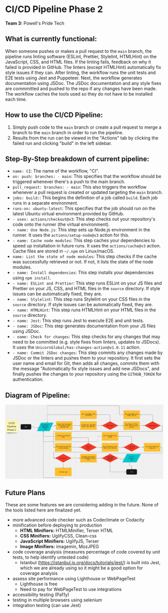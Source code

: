 # CI/CD Pipeline Phase 2

**Team 3:** Powell's Pride Tech

## What is currently functional:

When someone pushes or makes a pull request to the `main` branch, the pipeline runs linting software (ESLint, Prettier, Stylelint, HTMLHint) on the JavaScript, CSS, and HTML files. If the linting fails, feedback on why it failed is provided in GitHub. The linters (except HTMLHint) automatically fix style issues if they can. After linting, the workflow runs the unit tests and E2E tests using Jest and Puppeteer. Next, the workflow generates documentation using JSDoc. The JSDoc documentation and any style fixes are commmitted and pushed to the repo if any changes have been made. The workflow caches the tools used so they do not have to be installed each time.

## How to use the CI/CD Pipeline:

1. Simply push code to the `main` branch or create a pull request to merge a branch to the `main` branch in order to run the pipeline.
2. Results from the run can be viewed in the "Actions" tab by clicking the failed run and clicking "build" in the left sidebar.

## Step-By-Step breakdown of current pipeline:

* `name: CI`: The name of the workflow, "CI".
* `on: push: branches: - main`: This specifies that the workflow should be triggered whenever there's a push to the main branch.
* `pull_request: branches: - main`: This also triggers the workflow whenever a pull request is created or updated targeting the `main` branch.
* `jobs: build:`: This begins the definition of a job called `build`. Each job runs in a separate environment.
* `runs-on: ubuntu-latest`: This specifies that the job should run on the latest Ubuntu virtual environment provided by GitHub.
* `- uses: actions/checkout@v3`: This step checks out your repository's code onto the runner (the virtual environment).
* `- name: Use Node.js`: This step sets up Node.js environment in the runner. It uses the `actions/setup-node@v3` action for this.
* `- name: Cache node modules`: This step caches your dependencies to speed up installation in future runs. It uses the `actions/cache@v3` action. Cache files are stored in `~/.npm` on Linux/macOS.
* `name: List the state of node modules`: This step checks if the cache was successfully retrieved or not. If not, it lists the state of the node modules.
* `- name: Install dependencies`: This step installs your dependencies using `npm install`.
* `- name: ESLint and Prettier`: This step runs ESLint on your JS files and Prettier on your JS, CSS, and HTML files in the `source` directory. If style issues can be automatically fixed, they are. 
* `- name: Stylelint`: This step runs Stylelint on your CSS files in the `source` directory. If style issues can be automatically fixed, they are.
* `- name: HTMLHint`: This step runs HTMLHint on your HTML files in the `source` directory.
* `- name: Jest`: This step runs Jest to execute E2E and unit tests.
* `- name: JSDoc`: This step generates documentation from your JS files using JSDoc.
* `- name: Check for changes`: This step checks for any changes that may need to be committed (e.g. style fixes from linters, updates to JSDocs). It uses the `UnicornGlobal/has-changes-action@v1.0.11` action.
* `- name: Commit JSDoc changes`: This step commits any changes made by JSDoc or the linters and pushes them to your repository. It first sets the user name and email for Git, then adds all changes, commits them with the message "Automatically fix style issues and add new JSDocs", and finally pushes the changes to your repository using the `GITHUB_TOKEN` for authentication.

## Diagram of Pipeline:

![](phase2.png)

## Future Plans

These are some features we are considering adding in the future. None of the tools listed here are finalized yet.

* more advanced code checker such as Codeclimate or Codacity
* minification before deploying to production
  * **HTML Minifiers:** HTMLMinifier, Terser HTML
  * **CSS Minifiers:** UglifyCSS, Clean-css
  * **JavaScript Minifiers:** UglifyJS, Terser
  * **Image Minifiers:** imagemin, MozJPEG
* code coverage analysis (measures percentage of code covered by unit tests, to help identify untested code)
  * Istanbul (https://istanbul.js.org/docs/tutorials/jest/) is built into Jest, which we are already using so it might be a good option for coverage analysis
* assess site performance using Lighthouse or WebPageTest
  * Lighthouse is free
  * Need to pay for WebPageTest to use integrations
* accessibility testing (Pa11y)
* testing in multiple browsers using selenium
* integration testing (can use Jest)
